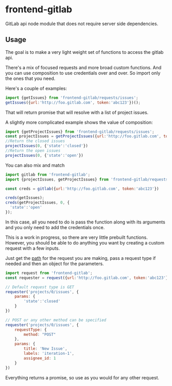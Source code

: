 # frontend-gitlab
GitLab api node module that does not require server side dependencies.

## Usage
The goal is to make a very light weight set of functions to access the gitlab
api.


There's a mix of focused requests and more broad custom functions.
And you can use composition to use credentials over and over.
So import only the ones that you need.

Here's a couple of examples:

```javascript
import {getIssues} from 'frontend-gitlab/requests/issues';
getIssues({url:'http://foo.gitlab.com', token:'abc123'})();
```
That will return promise that will resolve with a list of project issues.

A slightly more complicated example shows the value of composition:

```javascript
import {getProjectIssues} from 'frontend-gitlab/requests/issues';
const projectIssues = getProjectIssues({url:'http://foo.gitlab.com', token:'abc123'});
//Return the closed issues
projectIssues(0, {'state':'closed'})
//Return the open issues
projectIssues(0, {'state':'open'})
```

You can also mix and match
```javascript
import gitlab from 'frontend-gitlab';
import {projectIssues, getProjectIssues} from 'frontend-gitlab/requests/issues';

const creds = gitlab({url:'http://foo.gitlab.com', token:'abc123'})

creds(getIssues);
creds(getProjectIssues, 0, {
  'state':'open'
});
```

In this case, all you need to do is pass the function along with its arguments
and you only need to add the credentials once.

This is a work in progress, so there are very little prebuilt functions.
However, you should be able to do anything you want by creating a custom request
with a few inputs.

Just get the [path](https://github.com/gitlabhq/gitlabhq/tree/master/doc/api) for the request you are making, pass a request type if needed
and then an object for the parameters.

```javascript
import request from 'frontend-gitlab';
const requester = request({url:'http://foo.gitlab.com', token:'abc123'});

// Default request type is GET
requester('projects/0/issues', {
    params: {
        'state':'closed'
    }
})

// POST or any other method can be specified
requester('projects/0/issues', {
    requestType: {
        method: "POST"
    },
    params: {
        title: 'New Issue',
        labels: 'iteration-1',
        assignee_id: 1
    }
})
```

Everything returns a promise, so use as you would for any other request.
